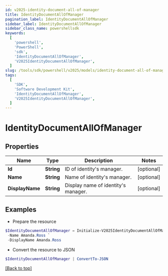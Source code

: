 ```yaml
---
id: v2025-identity-document-all-of-manager
title: IdentityDocumentAllOfManager
pagination_label: IdentityDocumentAllOfManager
sidebar_label: IdentityDocumentAllOfManager
sidebar_class_name: powershellsdk
keywords:
  [
    'powershell',
    'PowerShell',
    'sdk',
    'IdentityDocumentAllOfManager',
    'V2025IdentityDocumentAllOfManager',
  ]
slug: /tools/sdk/powershell/v2025/models/identity-document-all-of-manager
tags:
  [
    'SDK',
    'Software Development Kit',
    'IdentityDocumentAllOfManager',
    'V2025IdentityDocumentAllOfManager',
  ]
---
```


# IdentityDocumentAllOfManager

## Properties

| Name | Type | Description | Notes |
| --- | --- | --- | --- |
| **Id** | **String** | ID of identity's manager. | [optional] |
| **Name** | **String** | Name of identity's manager. | [optional] |
| **DisplayName** | **String** | Display name of identity's manager. | [optional] |

## Examples

- Prepare the resource

```powershell
$IdentityDocumentAllOfManager = Initialize-V2025IdentityDocumentAllOfManager  -Id 2c9180867dfe694b017e208e27c05799 `
 -Name Amanda.Ross `
 -DisplayName Amanda.Ross
```

- Convert the resource to JSON

```powershell
$IdentityDocumentAllOfManager | ConvertTo-JSON
```

[[Back to top]](#)
